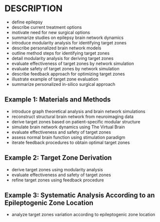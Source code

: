 # DESCRIPTION

- define epilepsy
- describe current treatment options
- motivate need for new surgical options
- summarize studies on epilepsy brain network dynamics
- introduce modularity analysis for identifying target zones
- describe personalized brain network models
- outline method steps for identifying target zones
- detail modularity analysis for deriving target zones
- evaluate effectiveness of target zones by network simulation
- evaluate safety of target zones by network simulation
- describe feedback approach for optimizing target zones
- illustrate example of target zone evaluation
- summarize personalized in-silico surgical approach

## Example 1: Materials and Methods

- introduce graph theoretical analysis and brain network simulations
- reconstruct structural brain network from neuroimaging data
- derive target zones based on patient-specific modular structure
- simulate brain network dynamics using The Virtual Brain
- evaluate effectiveness and safety of target zones
- assess normal brain function using stimulation paradigm
- iterate feedback procedures to obtain optimal target zones

## Example 2: Target Zone Derivation

- derive target zones using modularity analysis
- evaluate effectiveness and safety of target zones
- refine target zones using feedback procedure

## Example 3: Systematic Analysis According to an Epileptogenic Zone Location

- analyze target zones variation according to epileptogenic zone location

